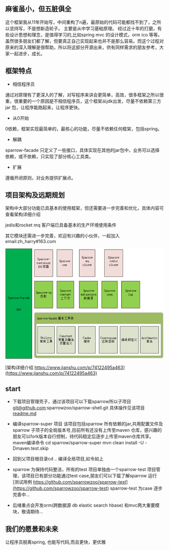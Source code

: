 麻雀虽小，但五脏俱全
---
这个框架我从11年开始写，中间重构了n遍，最原始的代码可能都找不到了，之所以坚持写，不是想新造轮子。
主要是从中学习基础原理。
经过近十年的打磨，有些设计思想和理念，是值得学习的,比如spring mvc 的设计模式，orm ico 等等。
虽然很多朋友们都了解，但要真正自己实现起来也并不是那么容易。而这个过程对原来的深入理解是很帮助，所以将这部分开源出来，供有同样需求的朋友参考，大家一起进步，成长。

框架特点
---
- 相信程序员

通过对原理有了更深入的了解，对写程序来讲会更简单，高效，很多框架之所以很重，很重要的一个原因是不相信程序员，这个框架从jdk出发，尽量不依赖第三方jar 包，让程序能跑起来，让程序更快。

- 从0开始

0依赖，框架实现最简单的，最核心的功能，尽量不依赖任何框架，包括spring。


- 解耦
 
sparrow-facade 只定义了一些接口，具体实现在其他的jar包中，业务可以选择依赖，或不依赖，只实现了部分核心工具类。

- 扩展
 
遵循开闭原则，对业务提供扩展点。

项目架构及远期规划
---
架构中大部分功能已具基本的使用框架，但还需要进一步完善和优化，具体内容可查看架构详细介绍

jedis和rocket mq 客户端已具备基本的生产环境使用条件

其它模块还需进一步完善，欢迎有兴趣的小伙伴，一起加入
email:zh_harry#163.com

![image](sparrow-architecture.png)

[架构详细介绍 https://www.jianshu.com/p/74122495a463](https://www.jianshu.com/p/74122495a463)


start
-----
-  下载项目管理壳子，通过该项目可以下载sparrow所以子项目
    git@github.com:sparrowzoo/sparrow-shell.git
    具体操作见该项目 [readme.md](https://github.com/sparrowzoo/sparrow-shell)
    
- 编译sparrow-super 项目 该项目包括sparrow 所有依赖的jar,共用配置文件及sparrow 子项子的全局版本号,目前所有还没有上传至maven 仓库，感兴趣的朋友可以fork版本自行控制，待代码稳定后逐步上传至maven仓库共享。
    maven编译命令
    cd sparrow/sparrow-super
    mvn clean install -U -Dmaven.test.skip
 
- 回到父项目根目录cd ..  编译全局项目,如令如上

- sparrow 为保持代码整洁，所有的test 项目单独由一个sparrow-test 项目管理，该项目已有部分功能通过test case,朋友们可以下载了解sparrow 运行
 [测试用例 https://github.com/sparrowzoo/sparrow-test](https://github.com/sparrowzoo/sparrow-test)
 sparrow-test 为case 逐步完善中...
 
 
-  后绪重点会开发orm(跨数据源 db elastic search hbase) 和mvc两大重要模块，敬请期待...

我们的愿景和未来
--------
让程序员脱离spring, 也能写代码,而且更快，更优雅

